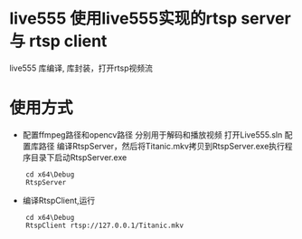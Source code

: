 # live555 使用live555实现的rtsp server与 rtsp client
live555 库编译, 库封装，打开rtsp视频流

# 使用方式
* 配置ffmpeg路径和opencv路径 分别用于解码和播放视频
    打开Live555.sln 配置库路径
    编译RtspServer，然后将Titanic.mkv拷贝到RtspServer.exe执行程序目录下启动RtspServer.exe
```   
    cd x64\Debug
    RtspServer
```

* 编译RtspClient,运行
```
    cd x64\Debug
    RtspClient rtsp://127.0.0.1/Titanic.mkv
```
